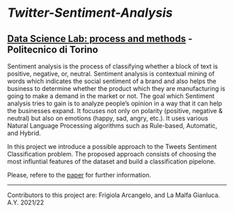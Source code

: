 # ***Twitter-Sentiment-Analysis***
## **[Data Science Lab: process and methods](https://dbdmg.polito.it/dbdmg_web/index.php/2021/09/11/data-science-lab-process-and-methods/) - Politecnico di Torino**

Sentiment analysis is the process of classifying whether a block of text is positive, negative, or, neutral. Sentiment analysis is contextual mining of words which indicates the social sentiment of a brand and also helps the business to determine whether the product which they are manufacturing is going to make a demand in the market or not. The goal which Sentiment analysis tries to gain is to analyze people’s opinion in a way that it can help the businesses expand. It focuses not only on polarity (positive, negative & neutral) but also on emotions (happy, sad, angry, etc.). It uses various Natural Language Processing algorithms such as Rule-based, Automatic, and Hybrid.

In this project we introduce a possible approach to the Tweets Sentiment Classification problem. The proposed approach consists of choosing the most influntial features of the dataset and build a classification pipelone.

Please, refere to the [paper](https://github.com/arcangeloC-137/Twitter-Sentiment-Analysis/blob/main/Twitter%20Sentiment%20Analysis.pdf) for further information.

---
Contributors to this project are: Frigiola Arcangelo, and La Malfa Gianluca.
A.Y. 2021/22
